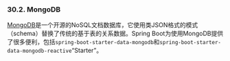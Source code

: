 ### 30.2. MongoDB

[MongoDB](https://www.mongodb.com/)是一个开源的NoSQL文档数据库，它使用类JSON格式的模式（schema）替换了传统的基于表的关系数据。Spring Boot为使用MongoDB提供了很多便利，包括`spring-boot-starter-data-mongodb`和`spring-boot-starter-data-mongodb-reactive`“Starter”。
